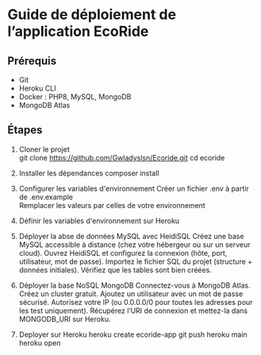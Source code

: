 # Guide de déploiement de l’application EcoRide

## Prérequis

- Git  
- Heroku CLI  
- Docker : PHP8, MySQL, MongoDB
- MongoDB Atlas


## Étapes

1. Cloner le projet  
git clone https://github.com/Gwladyslsn/Ecoride.git
cd ecoride

1. Installer les dépendances 
composer install

2. Configurer les variables d'environnement
Créer un fichier .env à partir de .env.example  
Remplacer les valeurs par celles de votre environnement  

3. Définir les variables d'environnement sur Heroku

4. Déployer la abse de données MySQL avec HeidiSQL
Créez une base MySQL accessible à distance (chez votre hébergeur ou sur un serveur cloud).
Ouvrez HeidiSQL et configurez la connexion (hôte, port, utilisateur, mot de passe).
Importez le fichier SQL du projet (structure + données initiales).
Vérifiez que les tables sont bien créées.

5. Déployer la base NoSQL MongoDB 
Connectez-vous à MongoDB Atlas.
Créez un cluster gratuit.
Ajoutez un utilisateur avec un mot de passe sécurisé.
Autorisez votre IP (ou 0.0.0.0/0 pour toutes les adresses pour les test uniquement).
Récupérez l’URI de connexion et mettez-la dans MONGODB_URI sur Heroku.

6. Deployer sur Heroku 
heroku create ecoride-app
git push heroku main
heroku open
